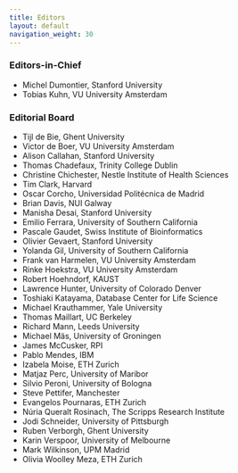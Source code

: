 ```yaml
---
title: Editors
layout: default
navigation_weight: 30
---
```


### Editors-in-Chief

- Michel Dumontier, Stanford University
- Tobias Kuhn, VU University Amsterdam


### Editorial Board

- Tijl de Bie, Ghent University
- Victor de Boer, VU University Amsterdam
- Alison Callahan, Stanford University
- Thomas Chadefaux, Trinity College Dublin
- Christine Chichester, Nestle Institute of Health Sciences
- Tim Clark, Harvard
- Oscar Corcho, Universidad Politécnica de Madrid
- Brian Davis, NUI Galway
- Manisha Desai, Stanford University
- Emilio Ferrara, University of Southern California
- Pascale Gaudet, Swiss Institute of Bioinformatics
- Olivier Gevaert, Stanford University
- Yolanda Gil, University of Southern California
- Frank van Harmelen, VU University Amsterdam
- Rinke Hoekstra, VU University Amsterdam
- Robert Hoehndorf, KAUST
- Lawrence Hunter, University of Colorado Denver
- Toshiaki Katayama, Database Center for Life Science
- Michael Krauthammer, Yale University
- Thomas Maillart, UC Berkeley
- Richard Mann, Leeds University
- Michael Mäs, University of Groningen
- James McCusker, RPI
- Pablo Mendes, IBM
- Izabela Moise, ETH Zurich
- Matjaz Perc, University of Maribor
- Silvio Peroni, University of Bologna
- Steve Pettifer, Manchester
- Evangelos Pournaras, ETH Zurich
- Núria Queralt Rosinach, The Scripps Research Institute
- Jodi Schneider, University of Pittsburgh
- Ruben Verborgh, Ghent University
- Karin Verspoor, University of Melbourne
- Mark Wilkinson, UPM Madrid
- Olivia Woolley Meza, ETH Zurich

